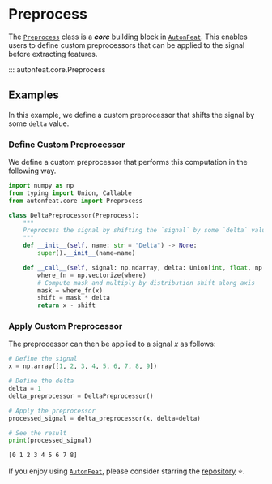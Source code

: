 # Preprocess

The [`Preprocess`](preprocess.md) class is a ***core*** building block in [`AutonFeat`](../../index.md). This enables users to define custom preprocessors that can be applied to the signal before extracting features.

::: autonfeat.core.Preprocess

## Examples

In this example, we define a custom preprocessor that shifts the signal by some `delta` value.

### Define Custom Preprocessor

We define a custom preprocessor that performs this computation in the following way.

```python
import numpy as np
from typing import Union, Callable
from autonfeat.core import Preprocess

class DeltaPreprocessor(Preprocess):
    """
    Preprocess the signal by shifting the `signal` by some `delta` value.
    """
    def __init__(self, name: str = "Delta") -> None:
        super().__init__(name=name)

    def __call__(self, signal: np.ndarray, delta: Union[int, float, np.int_, np.float_], where: Callable[[Union[int, float, np.int_, np.float_]], Union[bool, np.bool_]] = lambda x: not np.isnan(x)) -> np.ndarray:
        where_fn = np.vectorize(where)
        # Compute mask and multiply by distribution shift along axis
        mask = where_fn(x)
        shift = mask * delta
        return x - shift
```

### Apply Custom Preprocessor

The preprocessor can then be applied to a signal $x$ as follows:

```python
# Define the signal
x = np.array([1, 2, 3, 4, 5, 6, 7, 8, 9])

# Define the delta
delta = 1
delta_preprocessor = DeltaPreprocessor()

# Apply the preprocessor
processed_signal = delta_preprocessor(x, delta=delta)

# See the result
print(processed_signal)
```

```bash
[0 1 2 3 4 5 6 7 8]
```

If you enjoy using [`AutonFeat`](../../index.md), please consider starring the [repository](https://github.com/autonlab/AutonFeat) ⭐️.